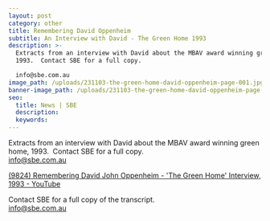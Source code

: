 ```yaml
---
layout: post
category: other
title: Remembering David Oppenheim
subtitle: An Interview with David - The Green Home 1993
description: >-
  Extracts from an interview with David about the MBAV award winning green home,
  1993.  Contact SBE for a full copy.

  info@sbe.com.au  
image_path: /uploads/231103-the-green-home-david-oppenheim-page-001.jpg
banner-image_path: /uploads/231103-the-green-home-david-oppenheim-page-002.jpg
seo:
  title: News | SBE
  description:
  keywords:
---
```

Extracts from an interview with David about the MBAV award winning green home, 1993. &nbsp;Contact SBE for a full copy.<br>info@sbe.com.au &nbsp;

​​​[(9824) Remembering David John Oppenheim - 'The Green Home' Interview, 1993 - YouTube](https://www.youtube.com/watch?v=WnEo5KipJ9k&amp;t=2s)&nbsp;

Contact SBE for a full copy of the transcript.<br>info@sbe.com.au&nbsp;